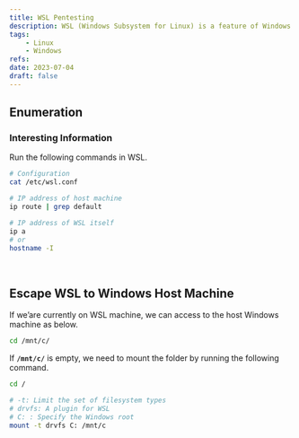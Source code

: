```yaml
---
title: WSL Pentesting
description: WSL (Windows Subsystem for Linux) is a feature of Windows that allows developers to run a Linux environment without the need for a separate virtual machine or dual booting.
tags:
    - Linux
    - Windows
refs:
date: 2023-07-04
draft: false
---
```


## Enumeration

### Interesting Information

Run the following commands in WSL.

```bash
# Configuration
cat /etc/wsl.conf

# IP address of host machine
ip route | grep default

# IP address of WSL itself
ip a
# or
hostname -I
```

<br />

## Escape WSL to Windows Host Machine

If we’are currently on WSL machine, we can access to the host Windows machine as below.

```bash
cd /mnt/c/
```

If **`/mnt/c/`** is empty, we need to mount the folder by running the following command.

```bash
cd /

# -t: Limit the set of filesystem types
# drvfs: A plugin for WSL
# C: : Specify the Windows root
mount -t drvfs C: /mnt/c
```